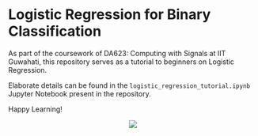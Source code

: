 # Logistic Regression for Binary Classification

As part of the coursework of DA623: Computing with Signals at IIT Guwahati, this repository serves as a tutorial to beginners on Logistic Regression.

Elaborate details can be found in the `logistic_regression_tutorial.ipynb` Jupyter Notebook present in the repository.

Happy Learning!

<div align="center">
<img src="https://media.giphy.com/media/v1.Y2lkPTc5MGI3NjExM2c0OHN1aTE2YXl4ZHhuN2E4NGhpNGNybnoyMHJsZWM5cGU5ZWdpdiZlcD12MV9pbnRlcm5hbF9naWZfYnlfaWQmY3Q9Zw/zOvBKUUEERdNm/giphy.gif">
</div>

